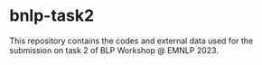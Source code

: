 # bnlp-task2

This repository contains the codes and external data used for the submission on task 2 of BLP Workshop @ EMNLP 2023.
